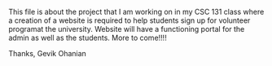 This file is about the project that I am working on in my CSC 131 class where a creation of a website is required to help students sign up for volunteer programat the university. Website will have a functioning portal for the admin as well as the students. More to come!!!!

Thanks,
Gevik Ohanian
